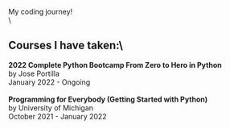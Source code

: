 My coding journey!\
\
## Courses I have taken:\
**2022 Complete Python Bootcamp From Zero to Hero in Python**\
by Jose Portilla\
January 2022 - Ongoing\
\
**Programming for Everybody (Getting Started with Python)**\
by University of Michigan\
October 2021 - January 2022
